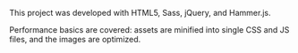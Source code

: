 
This project was developed with HTML5, Sass, jQuery, and Hammer.js.

Performance basics are covered: assets are minified into single CSS and JS files, and the images are optimized.
